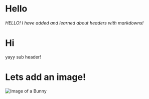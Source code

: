 # Hello
<H6> HELLO! I have added and learned about headers with markdowns!</H6>

# Hi
yayy sub header!

# Lets add an image!
![Image of a Bunny](https://github.com/user-attachments/assets/0c17f750-1a55-4640-a4aa-951f5e41676d)
